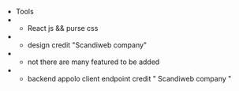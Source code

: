 
* Tools 
 * * React js && purse css 
 * * design credit "Scandiweb company"
 * * not there are many featured to be added 
 * * backend appolo client endpoint credit " Scandiweb company "
